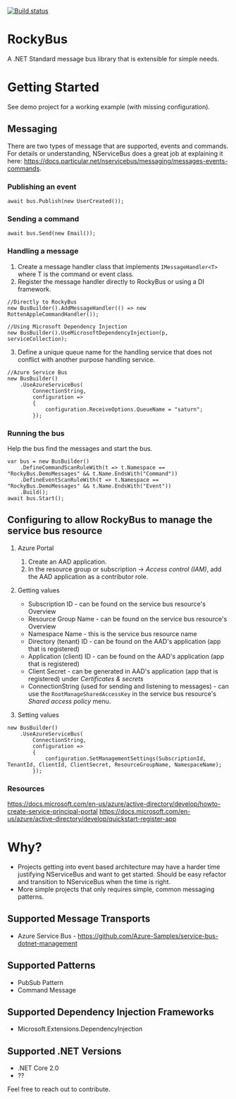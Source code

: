 [![Build status](https://ci.appveyor.com/api/projects/status/35pu1v3retdxwhw9/branch/master?svg=true)](https://ci.appveyor.com/project/longility/rockybus/branch/master)

# RockyBus
A .NET Standard message bus library that is extensible for simple needs. 

# Getting Started
See demo project for a working example (with missing configuration).

## Messaging
There are two types of message that are supported, events and commands. For details or understanding, NServiceBus does a great job at explaining it here: https://docs.particular.net/nservicebus/messaging/messages-events-commands.

### Publishing an event
```
await bus.Publish(new UserCreated());
```
### Sending a command
```
await bus.Send(new Email());
```

### Handling a message

1. Create a message handler class that implements `IMessageHandler<T>` where T is the command or event class.
2. Register the message handler directly to RockyBus or using a DI framework.
```
//Directly to RockyBus
new BusBuilder().AddMessageHandler(() => new RottenAppleCommandHandler());

//Using Microsoft Dependency Injection
new BusBuilder().UseMicrosoftDependencyInjection(p, serviceCollection);
```
3. Define a unique queue name for the handling service that does not conflict with another purpose handling service.

```
//Azure Service Bus
new BusBuilder()
    .UseAzureServiceBus(
        ConnectionString,
        configuration =>
        {
            configuration.ReceiveOptions.QueueName = "saturn";
        });
```
### Running the bus

Help the bus find the messages and start the bus.

```
var bus = new BusBuilder()
    .DefineCommandScanRuleWith(t => t.Namespace == "RockyBus.DemoMessages" && t.Name.EndsWith("Command"))
    .DefineEventScanRuleWith(t => t.Namespace == "RockyBus.DemoMessages" && t.Name.EndsWith("Event"))
    .Build();
await bus.Start();
```

## Configuring to allow RockyBus to manage the service bus resource

1. Azure Portal
   1. Create an AAD application.
   2. In the resource group or subscription -> _Access control (IAM)_, add the AAD application as a contributor role.

2. Getting values
   - Subscription ID - can be found on the service bus resource's Overview
   - Resource Group Name - can be found on the service bus resource's Overview
   - Namespace Name - this is the service bus resource name
   - Directory (tenant) ID - can be found on the AAD's application (app that is registered)
   - Application (client) ID - can be found on the AAD's application (app that is registered)
   - Client Secret - can be generated in AAD's application (app that is registered) under _Certificates & secrets_
   - ConnectionString (used for sending and listening to messages) - can use the `RootManageSharedAccessKey` in the service bus resource's _Shared access policy_ menu.

3. Setting values
```
new BusBuilder()
    .UseAzureServiceBus(
        ConnectionString,
        configuration =>
        {
            configuration.SetManagementSettings(SubscriptionId, TenantId, ClientId, ClientSecret, ResourceGroupName, NamespaceName);
        });
```

### Resources
https://docs.microsoft.com/en-us/azure/active-directory/develop/howto-create-service-principal-portal
https://docs.microsoft.com/en-us/azure/active-directory/develop/quickstart-register-app 

# Why?
- Projects getting into event based architecture may have a harder time justifying NServiceBus and want to get started. Should be easy refactor and transition to NServiceBus when the time is right.
- More simple projects that only requires simple, common messaging patterns.

## Supported Message Transports
- Azure Service Bus - https://github.com/Azure-Samples/service-bus-dotnet-management

## Supported Patterns
- PubSub Pattern
- Command Message

## Supported Dependency Injection Frameworks
- Microsoft.Extensions.DependencyInjection

## Supported .NET Versions
- .NET Core 2.0
- ??

Feel free to reach out to contribute.

